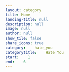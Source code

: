 ```yaml
---
layout: category
title: Home
landing-title: null
description: null
image: null
author: null
show_tile: false
share_icons: true
category:    hate_you
categorytitle:    Hate You
start:    1
end:    6
---
```

